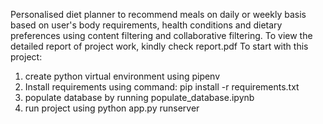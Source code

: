 Personalised diet planner to recommend meals on daily or weekly basis based on user's body requirements, health conditions and dietary preferences using content filtering and collaborative filtering.
To view the detailed report of project work, kindly check report.pdf
To start with this project:
  1. create python virtual environment using pipenv
  2. Install requirements using command: pip install -r requirements.txt
  3. populate database by running populate_database.ipynb
  4. run project using python app.py runserver
